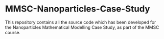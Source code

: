 # MMSC-Nanoparticles-Case-Study
This repository contains all the source code which has been developed for the Nanoparticles Mathematical Modelling Case Study, as part of the MMSC course.
